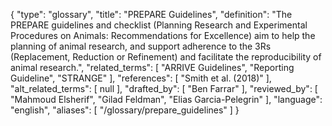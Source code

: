 {
    "type": "glossary",
    "title": "PREPARE Guidelines",
    "definition": "The PREPARE guidelines and checklist (Planning Research and Experimental Procedures on Animals: Recommendations for Excellence) aim to help the planning of animal research, and support adherence to the 3Rs (Replacement, Reduction or Refinement) and facilitate the reproducibility of animal research.",
    "related_terms": [
        "ARRIVE Guidelines",
        "Reporting Guideline",
        "STRANGE"
    ],
    "references": [
        "Smith et al. (2018)"
    ],
    "alt_related_terms": [
        null
    ],
    "drafted_by": [
        "Ben Farrar"
    ],
    "reviewed_by": [
        "Mahmoud Elsherif",
        "Gilad Feldman",
        "Elias Garcia-Pelegrin"
    ],
    "language": "english",
    "aliases": [
        "/glossary/prepare_guidelines"
    ]
}